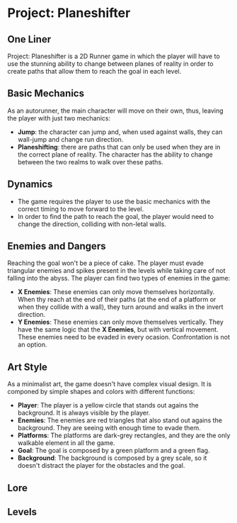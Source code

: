 # Project: Planeshifter
## One Liner
Project: Planeshifter is a 2D Runner game in which the player will have to use the stunning ability to change between planes of reality in order to create paths that allow them to reach the goal in each level.

## Basic Mechanics
As an autorunner, the main character will move on their own, thus, leaving the player with just two mechanics:
- **Jump**: the character can jump and, when used against walls, they can wall-jump and change run direction.
- **Planeshifting**: there are paths that can only be used when they are in the correct plane of reality. The character has the ability to change between the two realms to walk over these paths.

## Dynamics
- The game requires the player to use the basic mechanics with the correct timing to move forward to the level.
- In order to find the path to reach the goal, the player would need to change the direction, colliding with non-letal walls.

## Enemies and Dangers
Reaching the goal won't be a piece of cake. The player must evade triangular enemies and spikes present in the levels while taking care of not falling into the abyss. The player can find two types of enemies in the game:
- **X Enemies**: These enemies can only move themselves horizontally. When thy reach at the end of their paths (at the end of a platform or when they collide with a wall), they turn around and walks in the invert direction.
- **Y Enemies**: These enemies can only move themselves vertically. They have the same logic that the **X Enemies**, but with vertical movement.
These enemies need to be evaded in every ocasion. Confrontation is not an option.

## Art Style
As a minimalist art, the game doesn't have complex visual design. It is componed by simple shapes and colors with different functions:
- **Player**: The player is a yellow circle that stands out agains the background. It is always visible by the player.
- **Enemies**: The enemies are red triangles that also stand out agains the background. They are seeing with enough time to evade them.
- **Platforms**: The platforms are dark-grey rectangles, and they are the only walkable element in all the game.
- **Goal**: The goal is composed by a green platform and a green flag.
- **Background**: The background is composed by a grey scale, so it doesn't distract the player for the obstacles and the goal.

## Lore

## Levels
